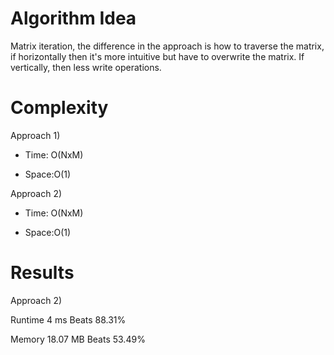 # Algorithm Idea

Matrix iteration, the difference in the approach is how to traverse the matrix, if horizontally then it's more intuitive but have to overwrite the matrix. If vertically, then less write operations.

# Complexity

Approach 1)

- Time: O(NxM)

- Space:O(1)

Approach 2)

- Time: O(NxM)

- Space:O(1)

# Results

Approach 2)

Runtime
4
ms
Beats
88.31%

Memory
18.07
MB
Beats
53.49%
